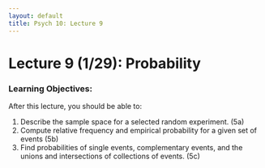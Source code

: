 ```yaml
---
layout: default
title: Psych 10: Lecture 9
---
```

# Lecture 9 (1/29): Probability

### Learning Objectives:
After this lecture, you should be able to:
1. Describe the sample space for a selected random experiment. (5a)
2. Compute relative frequency and empirical probability for a given set of events (5b)
3. Find probabilities of single events, complementary events, and the unions and intersections of collections of events. (5c)
